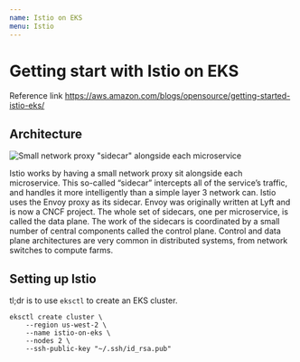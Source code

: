 ```yaml
---
name: Istio on EKS
menu: Istio
---
```


# Getting start with Istio on EKS

Reference link https://aws.amazon.com/blogs/opensource/getting-started-istio-eks/

## Architecture

![Small network proxy "sidecar" alongside each microservice](https://i-h1.pinimg.com/564x/15/d7/9a/15d79a5f70bb45900166d1e3a6a3ea09.jpg)

Istio works by having a small network proxy sit alongside each microservice. This so-called “sidecar” intercepts all of the service’s traffic, and handles it more intelligently than a simple layer 3 network can. Istio uses the Envoy proxy as its sidecar. Envoy was originally written at Lyft and is now a CNCF project. The whole set of sidecars, one per microservice, is called the data plane. The work of the sidecars is coordinated by a small number of central components called the control plane. Control and data plane architectures are very common in distributed systems, from network switches to compute farms.

## Setting up Istio

tl;dr is to use `eksctl` to create an EKS cluster.

```shell
eksctl create cluster \
    --region us-west-2 \
    --name istio-on-eks \
    --nodes 2 \
    --ssh-public-key "~/.ssh/id_rsa.pub"
```

